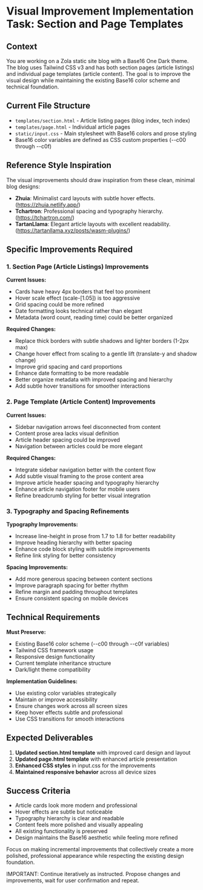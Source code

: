 # Visual Improvement Implementation Task: Section and Page Templates

## Context
You are working on a Zola static site blog with a Base16 One Dark theme. The blog uses Tailwind CSS v3 and has both section pages (article listings) and individual page templates (article content). The goal is to improve the visual design while maintaining the existing Base16 color scheme and technical foundation.

## Current File Structure
- `templates/section.html` - Article listing pages (blog index, tech index)
- `templates/page.html` - Individual article pages
- `static/input.css` - Main stylesheet with Base16 colors and prose styling
- Base16 color variables are defined as CSS custom properties (--c00 through --c0f)

## Reference Style Inspiration
The visual improvements should draw inspiration from these clean, minimal blog designs:
- **Zhuia**: Minimalist card layouts with subtle hover effects. (https://zhuia.netlify.app/)
- **Tchartron**: Professional spacing and typography hierarchy. (https://tchartron.com/)
- **TartanLlama**: Elegant article layouts with excellent readability. (https://tartanllama.xyz/posts/wasm-plugins/)

## Specific Improvements Required

### 1. Section Page (Article Listings) Improvements

**Current Issues:**
- Cards have heavy 4px borders that feel too prominent
- Hover scale effect (scale-[1.05]) is too aggressive
- Grid spacing could be more refined
- Date formatting looks technical rather than elegant
- Metadata (word count, reading time) could be better organized

**Required Changes:**
- Replace thick borders with subtle shadows and lighter borders (1-2px max)
- Change hover effect from scaling to a gentle lift (translate-y and shadow change)
- Improve grid spacing and card proportions
- Enhance date formatting to be more readable
- Better organize metadata with improved spacing and hierarchy
- Add subtle hover transitions for smoother interactions

### 2. Page Template (Article Content) Improvements

**Current Issues:**
- Sidebar navigation arrows feel disconnected from content
- Content prose area lacks visual definition
- Article header spacing could be improved
- Navigation between articles could be more elegant

**Required Changes:**
- Integrate sidebar navigation better with the content flow
- Add subtle visual framing to the prose content area
- Improve article header spacing and typography hierarchy
- Enhance article navigation footer for mobile users
- Refine breadcrumb styling for better visual integration

### 3. Typography and Spacing Refinements

**Typography Improvements:**
- Increase line-height in prose from 1.7 to 1.8 for better readability
- Improve heading hierarchy with better spacing
- Enhance code block styling with subtle improvements
- Refine link styling for better consistency

**Spacing Improvements:**
- Add more generous spacing between content sections
- Improve paragraph spacing for better rhythm
- Refine margin and padding throughout templates
- Ensure consistent spacing on mobile devices

## Technical Requirements

**Must Preserve:**
- Existing Base16 color scheme (--c00 through --c0f variables)
- Tailwind CSS framework usage
- Responsive design functionality
- Current template inheritance structure
- Dark/light theme compatibility

**Implementation Guidelines:**
- Use existing color variables strategically
- Maintain or improve accessibility
- Ensure changes work across all screen sizes
- Keep hover effects subtle and professional
- Use CSS transitions for smooth interactions

## Expected Deliverables

1. **Updated section.html template** with improved card design and layout
2. **Updated page.html template** with enhanced article presentation
3. **Enhanced CSS styles** in input.css for the improvements
4. **Maintained responsive behavior** across all device sizes

## Success Criteria

- Article cards look more modern and professional
- Hover effects are subtle but noticeable
- Typography hierarchy is clear and readable
- Content feels more polished and visually appealing
- All existing functionality is preserved
- Design maintains the Base16 aesthetic while feeling more refined

Focus on making incremental improvements that collectively create a more polished, professional appearance while respecting the existing design foundation.

IMPORTANT: Continue iteratively as instructed. Propose changes and improvements, wait for user confirmation and repeat.
